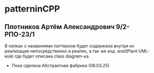 # patterninCPP

## Плотников Артём Александрович 9/2-РПО-23/1

В папках с названиями паттернов будет содержана внутри их реализация непосредственно в реалях, а так же код .wsd(Plant UML-кой) где будет описана class diagram-ка
- Пока сделана Абстрактная фабрика (06.03.25)
